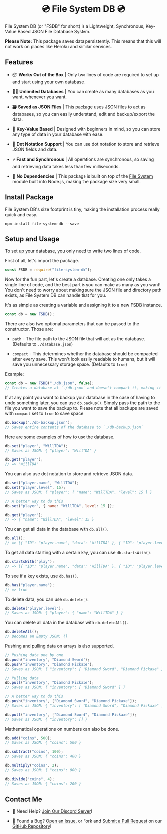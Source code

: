 <h1 align="center">
💿 File System DB 💿
</h1>

File System DB (or "FSDB" for short) is a Lightweight, Synchronous, Key-Value Based JSON File Database System.

**Please Note:** This package saves data persistently. This means that this will not work on places like Heroku and similar services.

## Features

- 📦 <b>Works Out of the Box</b> | Only two lines of code are required to set up and start using your own database.

- 🤹‍♂️ <b>Unlimited Databases</b> | You can create as many databases as you want, whenever you want.

- 🗃️ <b>Saved as JSON Files</b> | This package uses JSON files to act as databases, so you can easily understand, edit and backup/export the data.

- 📝 <b>Key-Value Based</b> | Designed with beginners in mind, so you can store any type of data in your database with ease.

- 📔 <b>Dot Notation Support</b> | You can use dot notation to store and retrieve JSON fields and data.

- ⚡ <b>Fast and Synchronous</b> | All operations are synchronous, so saving and retrieving data takes less than few milliseconds.

- 🚫 <b>No Dependencies</b> | This package is built on top of the [File System](https://nodejs.org/api/fs.html) module built into Node.js, making the package size very small.


## Install Package

File System DB's size footprint is tiny, making the installation process really quick and easy.

`npm install file-system-db --save`

## Setup and Usage

To set up your database, you only need to write two lines of code.

First of all, let's import the package.
```js
const FSDB = require("file-system-db");
```
Now for the fun part, let's create a database. Creating one only takes a single line of code, and the best part is you can make as many as you want! You don't need to worry about making sure the JSON file and directory path exists, as File System DB can handle that for you.

It's as simple as creating a variable and assigning it to a new FSDB instance.

```js
const db = new FSDB();
```

There are also two optional parameters that can be passed to the constructor. Those are:

- `path` - The file path to the JSON file that will act as the database. (Defaults to `./database.json`)

- `compact` - This determines whether the database should be compacted after every save. This won't look easily readable to humans, but it will save you unnecessary storage space. (Defaults to `true`)

Example:
```js
const db = new FSDB("./db.json", false); 
// Creates a database at `./db.json` and doesn't compact it, making it easier for humans to read.
```

If at any point you want to backup your database in the case of having to undo something later, you can use `db.backup()`. Simply pass the path to the file you want to save the backup to. Please note that all backups are saved with `compact` set to `true` to save space.

```js
db.backup("./db-backup.json");
// Saves entire contents of the database to `./db-backup.json`
```

Here are some examples of how to use the database.

```js
db.set("player", "WillTDA");
// Saves as JSON: { "player": "WillTDA" }

db.get("player");
// => "WillTDA"
```
You can also use dot notation to store and retrieve JSON data.

```js
db.set("player.name", "WillTDA");
db.set("player.level", 15);
// Saves as JSON: { "player": { "name": "WillTDA", "level": 15 } }

// A better way to do this
db.set("player", { name: "WillTDA", level: 15 });

db.get("player");
// => { "name": "WillTDA", "level": 15 }
```

You can get all data in the database with `db.all()`.

```js
db.all();
// => [{ "ID": "player.name", "data": "WillTDA" }, { "ID": "player.level", "data": 15 }]
```

To get all data starting with a certain key, you can use `db.startsWith()`.

```js
db.startsWith("play");
// => [{ "ID": "player.name", "data": "WillTDA" }, { "ID": "player.level", "data": 15 }]
```

To see if a key exists, use `db.has()`.

```js
db.has("player.name");
// => true
```

To delete data, you can use `db.delete()`.

```js
db.delete("player.level");
// Saves as JSON: { "player": { "name": "WillTDA" } }
```

You can delete all data in the database with `db.deleteAll()`.

```js
db.deleteAll();
// Becomes an Empty JSON: {}
```

Pushing and pulling data on arrays is also supported.

```js
// Pushing data one by one
db.push("inventory", "Diamond Sword");
db.push("inventory", "Diamond Pickaxe");
// Saves as JSON: { "inventory": [ "Diamond Sword", "Diamond Pickaxe" ] }

// Pulling data
db.pull("inventory", "Diamond Pickaxe");
// Saves as JSON: { "inventory": [ "Diamond Sword" ] }

// A better way to do this
db.push("inventory", ["Diamond Sword", "Diamond Pickaxe"]);
// Saves as JSON: { "inventory": [ "Diamond Sword", "Diamond Pickaxe" ] }

db.pull("inventory", ["Diamond Sword", "Diamond Pickaxe"]);
// Saves as JSON: { "inventory": [] }
```

Mathematical operations on numbers can also be done.

```js
db.add("coins", 500);
// Saves as JSON: { "coins": 500 }

db.subtract("coins", 100);
// Saves as JSON: { "coins": 400 }

db.multiply("coins", 2);
// Saves as JSON: { "coins": 800 }

db.divide("coins", 4);
// Saves as JSON: { "coins": 200 }
```

## Contact Me

- 👋 Need Help? [Join Our Discord Server](https://discord.gg/P2g24jp)!

- 👾 Found a Bug? [Open an Issue](https://github.com/WillTDA/File-System-DB/issues), or Fork and [Submit a Pull Request](https://github.com/WillTDA/File-System-DB/pulls) on our [GitHub Repository](https://github.com/WillTDA/File-System-DB)!